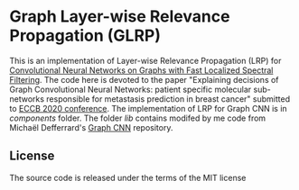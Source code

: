 # Graph Layer-wise Relevance Propagation (GLRP)
This is an implementation of Layer-wise Relevance Propagation (LRP) for [Convolutional Neural Networks on Graphs with Fast Localized Spectral Filtering](https://arxiv.org/abs/1606.09375).
The code here is devoted to the paper "Explaining decisions of Graph Convolutional Neural Networks: patient specific molecular sub-networks responsible for metastasis prediction in breast cancer" submitted to [ECCB 2020 conference](https://eccb2020.info/).
The implementation of LRP for Graph CNN is in *components* folder.
The folder *lib* contains modifed by me code from Michaël Defferrard's [Graph CNN](https://github.com/mdeff/cnn_graph) repository. 
## License
The source code is released under the terms of the MIT license
